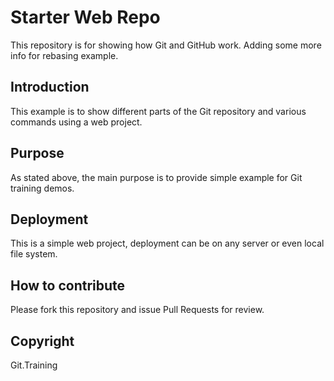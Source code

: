 # Starter Web Repo

This repository is for showing how Git and GitHub work.
Adding some more info for rebasing example.

## Introduction

This example is to show different parts of the Git repository and various commands using a web project.

## Purpose

As stated above, the main purpose is to provide simple example for Git training demos.

## Deployment

This is a simple web project, deployment can be on any server or even local file system.

## How to contribute

Please fork this repository and issue Pull Requests for review.

## Copyright

Git.Training